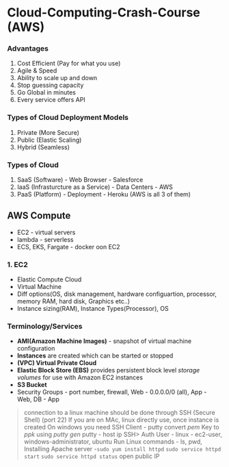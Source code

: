 # Cloud-Computing-Crash-Course (AWS)

### Advantages
1. Cost Efficient (Pay for what you use)
2. Agile & Speed
3. Ability to scale up and down 
4. Stop guessing capacity
5. Go Global in minutes
6. Every service offers API

### Types of Cloud Deployment Models
1. Private (More Secure)
2. Public (Elastic Scaling)
3. Hybrid (Seamless)

### Types of Cloud
1. SaaS (Software) - Web Browser - Salesforce
2. IaaS (Infrasturcture as a Service) - Data Centers - AWS
3. PaaS (Platform) - Deployment - Heroku 
(AWS is all 3 of them)

## AWS Compute
- EC2 - virtual servers
- lambda - serverless
- ECS, EKS, Fargate - docker oon EC2 

### 1. EC2
- Elastic Compute Cloud
- Virtual Machine
- Diff options(OS, disk management, hardware configuartion, processor, memory RAM, hard disk, Graphics etc..)
-  Instance sizing(RAM), Instance Types(Processor), OS

### Terminology/Services
- **AMI(Amazon Machine Images)** - snapshot of virtual machine configuration 
- **Instances** are created which can be started or stopped 
- **(VPC) Virtual Private Cloud**
- **Elastic Block Store (EBS)** provides persistent block level *storage volumes* for use with Amazon EC2 instances 
- **S3 Bucket** 
- Security Groups - port number, firewall,
Web - 0.0.0.0/0 (all), App - Web, DB - App

> connection to a linux machine should be done through SSH (Secure Shell) (port 22)
> If you are on MAc, linux directly use, once instance is created
On windows you need SSH Client - putty
> convert *pem* Key to *ppk* using *putty gen*
> putty - host ip 
> SSH> Auth
> User - linux - ec2-user, windows-administrator, ubuntu
> Run Linux commands - ls, pwd, 
> Installing Apache server -`sudo yum install httpd`
> `sudo service httpd start`
> `sudo service httpd status`
> open public IP

